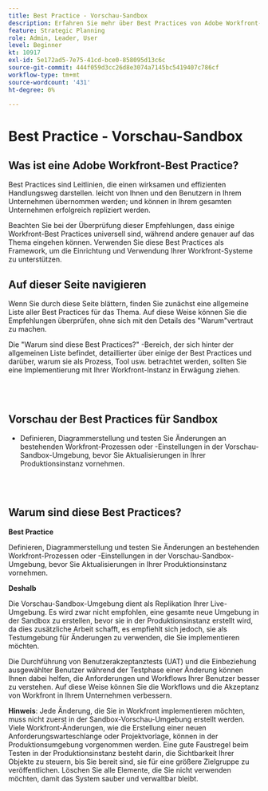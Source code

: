 ```yaml
---
title: Best Practice - Vorschau-Sandbox
description: Erfahren Sie mehr über Best Practices von Adobe Workfront-Experten für die Einrichtung, Verwaltung und Verwendung der Vorschau-Sandbox-Umgebung für Workfront.
feature: Strategic Planning
role: Admin, Leader, User
level: Beginner
kt: 10917
exl-id: 5e172ad5-7e75-41cd-bce0-858095d13c6c
source-git-commit: 444f059d3cc26d8e3074a7145bc5419407c786cf
workflow-type: tm+mt
source-wordcount: '431'
ht-degree: 0%

---
```


# Best Practice - Vorschau-Sandbox

## Was ist eine Adobe Workfront-Best Practice?

Best Practices sind Leitlinien, die einen wirksamen und effizienten Handlungsweg darstellen. leicht von Ihnen und den Benutzern in Ihrem Unternehmen übernommen werden; und können in Ihrem gesamten Unternehmen erfolgreich repliziert werden.

Beachten Sie bei der Überprüfung dieser Empfehlungen, dass einige Workfront-Best Practices universell sind, während andere genauer auf das Thema eingehen können. Verwenden Sie diese Best Practices als Framework, um die Einrichtung und Verwendung Ihrer Workfront-Systeme zu unterstützen.

## Auf dieser Seite navigieren

Wenn Sie durch diese Seite blättern, finden Sie zunächst eine allgemeine Liste aller Best Practices für das Thema. Auf diese Weise können Sie die Empfehlungen überprüfen, ohne sich mit den Details des &quot;Warum&quot;vertraut zu machen.

Die &quot;Warum sind diese Best Practices?&quot; -Bereich, der sich hinter der allgemeinen Liste befindet, detaillierter über einige der Best Practices und darüber, warum sie als Prozess, Tool usw. betrachtet werden, sollten Sie eine Implementierung mit Ihrer Workfront-Instanz in Erwägung ziehen.

</br>
</br>

## Vorschau der Best Practices für Sandbox

* Definieren, Diagrammerstellung und testen Sie Änderungen an bestehenden Workfront-Prozessen oder -Einstellungen in der Vorschau-Sandbox-Umgebung, bevor Sie Aktualisierungen in Ihrer Produktionsinstanz vornehmen.

</br>
</br>

## Warum sind diese Best Practices?

**Best Practice**

Definieren, Diagrammerstellung und testen Sie Änderungen an bestehenden Workfront-Prozessen oder -Einstellungen in der Vorschau-Sandbox-Umgebung, bevor Sie Aktualisierungen in Ihrer Produktionsinstanz vornehmen.

**Deshalb**

Die Vorschau-Sandbox-Umgebung dient als Replikation Ihrer Live-Umgebung. Es wird zwar nicht empfohlen, eine gesamte neue Umgebung in der Sandbox zu erstellen, bevor sie in der Produktionsinstanz erstellt wird, da dies zusätzliche Arbeit schafft, es empfiehlt sich jedoch, sie als Testumgebung für Änderungen zu verwenden, die Sie implementieren möchten.

Die Durchführung von Benutzerakzeptanztests (UAT) und die Einbeziehung ausgewählter Benutzer während der Testphase einer Änderung können Ihnen dabei helfen, die Anforderungen und Workflows Ihrer Benutzer besser zu verstehen. Auf diese Weise können Sie die Workflows und die Akzeptanz von Workfront in Ihrem Unternehmen verbessern.


**Hinweis**: Jede Änderung, die Sie in Workfront implementieren möchten, muss nicht zuerst in der Sandbox-Vorschau-Umgebung erstellt werden. Viele Workfront-Änderungen, wie die Erstellung einer neuen Anforderungswarteschlange oder Projektvorlage, können in der Produktionsumgebung vorgenommen werden. Eine gute Faustregel beim Testen in der Produktionsinstanz besteht darin, die Sichtbarkeit Ihrer Objekte zu steuern, bis Sie bereit sind, sie für eine größere Zielgruppe zu veröffentlichen. Löschen Sie alle Elemente, die Sie nicht verwenden möchten, damit das System sauber und verwaltbar bleibt.
